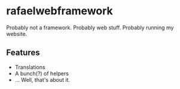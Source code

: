# rafaelwebframework
Probably not a framework. Probably web stuff. Probably running my website.

## Features
- Translations
- A bunch(?) of helpers
- ... Well, that's about it.
